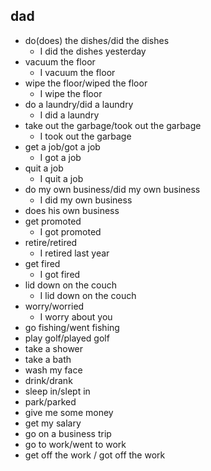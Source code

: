 ## dad
- do(does) the dishes/did the dishes
  - I did the dishes yesterday
- vacuum the floor
  - I vacuum the floor
- wipe the floor/wiped the floor
  - I wipe the floor
- do a laundry/did a laundry
  - I did a laundry
- take out the garbage/took out the garbage
  - I took out the garbage
- get a job/got a job
  - I got a job
- quit a job
  - I quit a job
- do my own business/did my own business
  - I did my own business
- does his own business
- get promoted
  - I got promoted
- retire/retired
  - I retired last year
- get fired
  - I got fired
- lid down on the couch
  - I lid down on the couch
- worry/worried
  - I worry about you
- go fishing/went fishing
- play golf/played golf
- take a shower
- take a bath
- wash my face
- drink/drank
- sleep in/slept in
- park/parked
- give me some money
- get my salary
- go on a business trip
- go to work/went to work
- get off the work / got off the work

